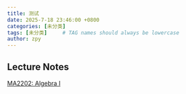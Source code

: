 ```yaml
---
title: 测试
date: 2025-7-18 23:46:00 +0800
categories: [未分类]
tags: [未分类]     # TAG names should always be lowercase
author: zpy
---
```


## Lecture Notes

<a href="_files\Algebra I.pdf" download="download">MA2202: Algebra I</a>
